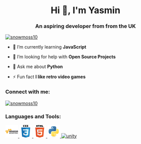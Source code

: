 <h1 align="center">Hi 👋, I'm Yasmin</h1>
<h3 align="center">An aspiring developer from from the UK</h3>

<p align="left"> <a href="https://twitter.com/snowmoss10" target="blank"><img src="https://img.shields.io/twitter/follow/snowmoss10?logo=twitter&style=for-the-badge" alt="snowmoss10" /></a> </p>

- 🌱 I’m currently learning **JavaScript**

- 🤝 I’m looking for help with **Open Source Projects**

- 💬 Ask me about **Python**

- ⚡ Fun fact **I like retro video games**

<h3 align="left">Connect with me:</h3>
<p align="left">
<a href="https://twitter.com/snowmoss10" target="blank"><img align="center" src="https://raw.githubusercontent.com/rahuldkjain/github-profile-readme-generator/master/src/images/icons/Social/twitter.svg" alt="snowmoss10" height="30" width="40" /></a>
</p>

<h3 align="left">Languages and Tools:</h3>
<p align="left"> <a href="https://aws.amazon.com" target="_blank" rel="noreferrer"> <img src="https://raw.githubusercontent.com/devicons/devicon/master/icons/amazonwebservices/amazonwebservices-original-wordmark.svg" alt="aws" width="40" height="40"/> </a> <a href="https://www.w3schools.com/css/" target="_blank" rel="noreferrer"> <img src="https://raw.githubusercontent.com/devicons/devicon/master/icons/css3/css3-original-wordmark.svg" alt="css3" width="40" height="40"/> </a> <a href="https://www.w3.org/html/" target="_blank" rel="noreferrer"> <img src="https://raw.githubusercontent.com/devicons/devicon/master/icons/html5/html5-original-wordmark.svg" alt="html5" width="40" height="40"/> </a> <a href="https://www.python.org" target="_blank" rel="noreferrer"> <img src="https://raw.githubusercontent.com/devicons/devicon/master/icons/python/python-original.svg" alt="python" width="40" height="40"/> </a> <a href="https://unity.com/" target="_blank" rel="noreferrer"> <img src="https://www.vectorlogo.zone/logos/unity3d/unity3d-icon.svg" alt="unity" width="40" height="40"/> </a> </p>
